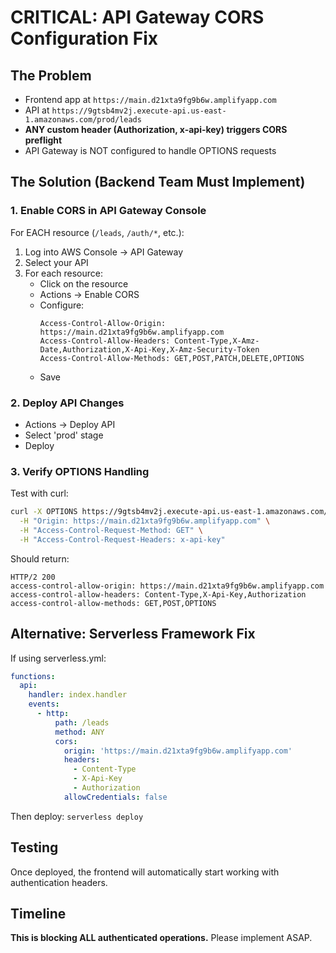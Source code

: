 # CRITICAL: API Gateway CORS Configuration Fix

## The Problem
- Frontend app at `https://main.d21xta9fg9b6w.amplifyapp.com` 
- API at `https://9gtsb4mv2j.execute-api.us-east-1.amazonaws.com/prod/leads`
- **ANY custom header (Authorization, x-api-key) triggers CORS preflight**
- API Gateway is NOT configured to handle OPTIONS requests

## The Solution (Backend Team Must Implement)

### 1. Enable CORS in API Gateway Console

For EACH resource (`/leads`, `/auth/*`, etc.):

1. Log into AWS Console → API Gateway
2. Select your API
3. For each resource:
   - Click on the resource
   - Actions → Enable CORS
   - Configure:
     ```
     Access-Control-Allow-Origin: https://main.d21xta9fg9b6w.amplifyapp.com
     Access-Control-Allow-Headers: Content-Type,X-Amz-Date,Authorization,X-Api-Key,X-Amz-Security-Token
     Access-Control-Allow-Methods: GET,POST,PATCH,DELETE,OPTIONS
     ```
   - Save

### 2. Deploy API Changes
- Actions → Deploy API
- Select 'prod' stage
- Deploy

### 3. Verify OPTIONS Handling
Test with curl:
```bash
curl -X OPTIONS https://9gtsb4mv2j.execute-api.us-east-1.amazonaws.com/prod/leads \
  -H "Origin: https://main.d21xta9fg9b6w.amplifyapp.com" \
  -H "Access-Control-Request-Method: GET" \
  -H "Access-Control-Request-Headers: x-api-key"
```

Should return:
```
HTTP/2 200
access-control-allow-origin: https://main.d21xta9fg9b6w.amplifyapp.com
access-control-allow-headers: Content-Type,X-Api-Key,Authorization
access-control-allow-methods: GET,POST,OPTIONS
```

## Alternative: Serverless Framework Fix

If using serverless.yml:

```yaml
functions:
  api:
    handler: index.handler
    events:
      - http:
          path: /leads
          method: ANY
          cors:
            origin: 'https://main.d21xta9fg9b6w.amplifyapp.com'
            headers:
              - Content-Type
              - X-Api-Key
              - Authorization
            allowCredentials: false
```

Then deploy: `serverless deploy`

## Testing
Once deployed, the frontend will automatically start working with authentication headers.

## Timeline
**This is blocking ALL authenticated operations.** Please implement ASAP. 